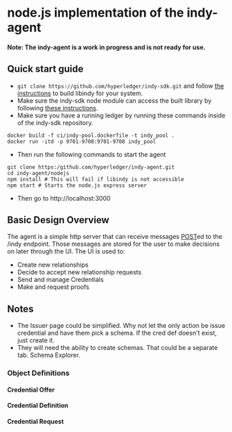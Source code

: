 # node.js implementation of the indy-agent
#### Note: The indy-agent is a work in progress and is not ready for use.

## Quick start guide
* `git clone https://github.com/hyperledger/indy-sdk.git` and follow [the instructions](https://github.com/hyperledger/indy-sdk/tree/master/doc) to build libindy for your system.
* Make sure the indy-sdk node module can access the built library by following [these instructions](https://www.npmjs.com/package/indy-sdk#installing).
* Make sure you have a running ledger by running these commands inside of the indy-sdk repository.

```
docker build -f ci/indy-pool.dockerfile -t indy_pool .
docker run -itd -p 9701-9708:9701-9708 indy_pool
```

* Then run the following commands to start the agent

```
git clone https:/github.com/hyperledger/indy-agent.git
cd indy-agent/nodejs
npm install # This will fail if libindy is not accessible
npm start # Starts the node.js express server
```
* Then go to http://localhost:3000

## Basic Design Overview
The agent is a simple http server that can receive messages [POST](https://en.wikipedia.org/wiki/POST_(HTTP))ed to the /indy endpoint.  Those messages are stored for the user to make decisions on later through the UI. The UI is used to:

* Create new relationships
* Decide to accept new relationship requests
* Send and manage Credentials
* Make and request proofs

## Notes
* The Issuer page could be simplified.  Why not let the only action be issue credential and have them pick a schema. If the cred def doesn't exist, just create it.
* They will need the ability to create schemas. That could be a separate tab. Schema Explorer.

### Object Definitions

#### Credential Offer

#### Credential Definition

#### Credential Request
